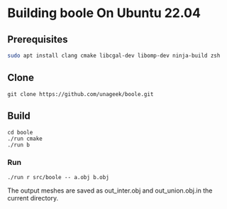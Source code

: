 # Building boole On Ubuntu 22.04

## Prerequisites

```bash
sudo apt install clang cmake libcgal-dev libomp-dev ninja-build zsh
```

## Clone

```
git clone https://github.com/unageek/boole.git
```

## Build

```
cd boole
./run cmake
./run b
```

### Run

```
./run r src/boole -- a.obj b.obj
```

The output meshes are saved as out_inter.obj and out_union.obj.in the current directory.
